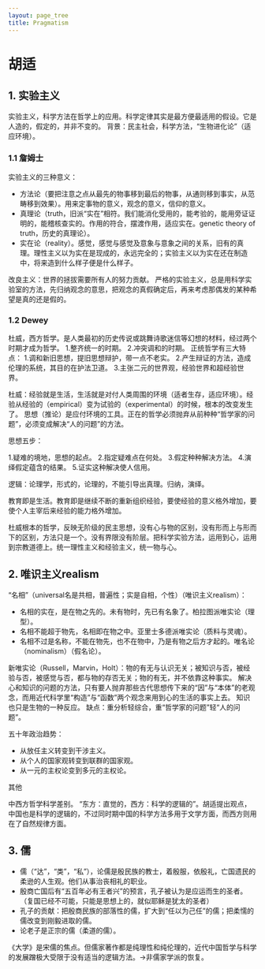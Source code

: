 ```yaml
---
layout: page_tree
title: Pragmatism
---
```


# 胡适

## 1. 实验主义

实验主义，科学方法在哲学上的应用。科学定律其实是最方便最适用的假设。它是人造的，假定的，并非不变的。
背景：民主社会，科学方法，“生物进化论”（适应环境）。

### 1.1 詹姆士

实验主义的三种意义：

* 方法论（要把注意之点从最先的物事移到最后的物事，从通则移到事实，从范畴移到效果）。用来定事物的意义，观念的意义，信仰的意义。
* 真理论（truth，旧派“实在”相符。我们能消化受用的，能考验的，能用旁证证明的，能稽核查实的。作用的符合，摆渡作用，适应实在。genetic theory of truth，历史的真理论）。
* 实在论（reality）。感觉，感觉与感觉及意象与意象之间的关系，旧有的真理。理性主义以为实在是现成的，永远完全的；实验主义以为实在还在制造中，将来造到什么样子便是什么样子。

改良主义：世界的拯拔需要所有人的努力贡献。
严格的实验主义，总是用科学实验室的方法，先归纳观念的意思，把观念的真假确定后，再来考虑那偶发的某种希望是真的还是假的。

### 1.2 Dewey

杜威，西方哲学。是人类最初的历史传说或跳舞诗歌迷信等幻想的材料，经过两个时期才成为哲学。
    1.整齐统一的时期。
    2.冲突调和的时期。
正统哲学有三大特点：
    1.调和新旧思想，提旧思想辩护，带一点不老实。
    2.产生辩证的方法，造成伦理的系统，其目的在护法卫道。
    3.主张二元的世界观，经验世界和超经验世界。

杜威：经验就是生活，生活就是对付人类周围的环境（适者生存，适应环境）。经验从经验的（empirical）变为试验的（experimental）的时候，根本的改变发生了。
思想（推论）是应付环境的工具。正在的哲学必须抛弃从前种种“哲学家的问题”，必须变成解决“人的问题”的方法。

思想五步：

1.疑难的境地，思想的起点。
2.指定疑难点在何处。
3.假定种种解决方法。
4.演绎假定蕴含的结果。
5.证实这种解决使人信用。

逻辑：论理学，形式的，论理的，不能引导出真理。归纳，演绎。

教育即是生活。教育即是继续不断的重新组织经验，要使经验的意义格外增加，要使个人主宰后来经验的能力格外增加。

杜威根本的哲学，反映无阶级的民主思想，没有心与物的区别，没有形而上与形而下的区别，方法只是一个。没有界限没有阶层。把科学实验方法，运用到心，运用到宗教道德上。统一理性主义和经验主义，统一物与心。

## 2. 唯识主义realism

“名相”（universal名是共相，普遍性；实是自相，个性）（唯识主义realism）：
* 名相的实在，是在物之先的。未有物时，先已有名象了。柏拉图派唯实论（理型）。
* 名相不能超于物先，名相即在物之中。亚里士多德派唯实论（质料与灵魂）。
* 名相不过是名称，不能在物先，也不在物中，乃是有物之后方才起的。唯名论（nominalism）（假名论）。

新唯实论（Russell，Marvin，Holt）：物的有无与认识无关；被知识与否，被经验与否，被感觉与否，都与物的存否无关；物的有无，并不依靠这种事实。
解决心和知识的问题的方法，只有要人抛弃那些古代思想传下来的“因”与“本体”的老观念，而用近代科学里“构造”与“函数”两个观念来用到心的生活的事实上去。
知识也只是生物的一种反应。
缺点：重分析轻综合，重“哲学家的问题”轻“人的问题”。

五十年政治趋势：
* 从放任主义转变到干涉主义。
* 从个人的国家观转变到联群的国家观。
* 从一元的主权论变到多元的主权论。

其他

中西方哲学科学差别。
“东方：直觉的，西方：科学的逻辑的”。胡适提出观点，中国也是科学的逻辑的，不过同时期中国的科学方法多用于文学方面，而西方则用在了自然规律方面。

## 3. 儒

* 儒（“达”，“类”，“私”），论儒是殷民族的教士，着殷服，依殷礼，亡国遗民的柔逊的人生观。他们从事治丧相礼的职业。
* 殷商亡国后有“五百年必有王者兴”的预言，孔子被认为是应运而生的圣者。（复国已经不可能，只能是思想上的，就似耶稣是犹太的圣者）
* 孔子的贡献：把殷商民族的部落性的儒，扩大到“任以为己任”的儒；把柔懦的儒改变到刚毅进取的儒。
* 论老子是正宗的儒（柔道的儒）。

《大学》是宋儒的焦点。但儒家著作都是纯理性和纯伦理的，近代中国哲学与科学的发展蹭极大受限于没有适当的逻辑方法。->非儒家学派的恢复。
